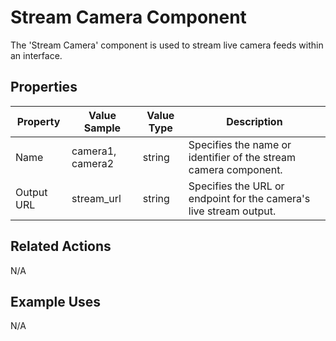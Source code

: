 # Stream Camera Component

The 'Stream Camera' component is used to stream live camera feeds within an interface.

## Properties

| Property         | Value Sample      | Value Type | Description                                                            |
|------------------|-------------------|------------|------------------------------------------------------------------------|
| Name             | camera1, camera2  | string     | Specifies the name or identifier of the stream camera component.        |
| Output URL       | stream_url        | string     | Specifies the URL or endpoint for the camera's live stream output.      |

## Related Actions

N/A

## Example Uses

N/A
